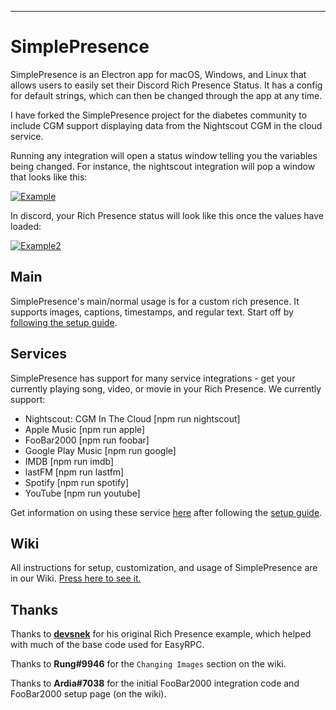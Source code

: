---
# SimplePresence
SimplePresence is an Electron app for macOS, Windows, and Linux that allows users to easily set their Discord Rich Presence Status.
It has a config for default strings, which can then be changed through the app at any time.

I have forked the SimplePresence project for the diabetes community to include CGM support displaying data from the Nightscout CGM in the cloud service.

Running any integration will open a status window telling you the variables being changed. For instance, the nightscout integration will pop a window that looks like this:

[![Example](https://i.imgur.com/L3ujYvU.png)]()

In discord, your Rich Presence status will look like this once the values have loaded:

[![Example2](https://i.imgur.com/pAjokj6.png)]()

## Main
SimplePresence's main/normal usage is for a custom rich presence. It supports images, captions, timestamps, and regular text. Start off by [following the setup guide](https://github.com/justdotJS/SimplePresence/wiki/setup).

## Services
SimplePresence has support for many service integrations - get your currently playing song, video, or movie in your Rich Presence. We currently support:
- Nightscout: CGM In The Cloud [npm run nightscout]
- Apple Music [npm run apple]
- FooBar2000 [npm run foobar]
- Google Play Music [npm run google]
- IMDB [npm run imdb]
- lastFM [npm run lastfm]
- Spotify [npm run spotify]
- YouTube [npm run youtube]

Get information on using these service [here](https://github.com/justdotJS/SimplePresence/wiki/Services) after following the [setup guide](https://github.com/justdotJS/SimplePresence/wiki/setup).

## Wiki
All instructions for setup, customization, and usage of SimplePresence are in our Wiki. [Press here to see it.](https://github.com/justdotJS/SimplePresence/wiki/)

## Thanks
Thanks to **[devsnek](https://github.com/devsnek)** for his original Rich Presence example, which helped with much of the base code used for EasyRPC.

Thanks to **Rung#9946** for the `Changing Images` section on the wiki.

Thanks to **Ardia#7038** for the initial FooBar2000 integration code and FooBar2000 setup page (on the wiki).
